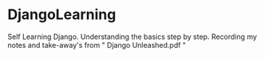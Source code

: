 # DjangoLearning
Self Learning Django. Understanding the basics step by step. Recording my notes and take-away's from " Django Unleashed.pdf "
